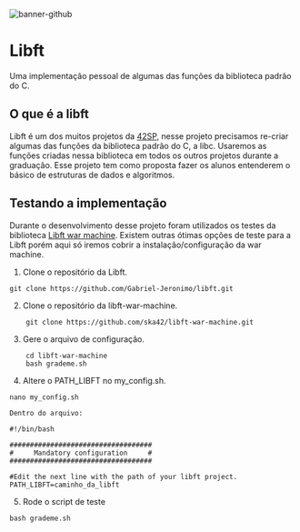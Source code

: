 ![banner-github](https://user-images.githubusercontent.com/55462130/133696467-f055313a-4cb1-4e24-974a-062ca7e588a8.png)
# Libft
Uma implementação pessoal de algumas das funções da biblioteca padrão do C.
## O que é a libft

Libft é um dos muitos projetos da [42SP](https://www.42sp.org.br), nesse projeto precisamos re-criar algumas das funções da biblioteca padrão do C, a libc.
Usaremos as funções criadas nessa biblioteca em todos os outros projetos durante a graduação. Esse projeto tem como proposta fazer os alunos entenderem o básico de estruturas de dados e algoritmos.

## Testando a implementação
Durante o desenvolvimento desse projeto foram utilizados os testes da biblioteca [Libft war machine](https://github.com/ska42/libft-war-machine). Existem outras ótimas opções de teste para a Libft porém aqui só iremos cobrir a instalação/configuração da war machine.
1. Clone o repositório da Libft.
```
git clone https://github.com/Gabriel-Jeronimo/libft.git
```
2. Clone o repositório da libft-war-machine.
```
	git clone https://github.com/ska42/libft-war-machine.git
```
3. Gere o arquivo de configuração.
```
	cd libft-war-machine
	bash grademe.sh
```
4. Altere o PATH_LIBFT no my_config.sh.
```
nano my_config.sh

Dentro do arquivo:

#!/bin/bash

###################################
#     Mandatory configuration     #
###################################

#Edit the next line with the path of your libft project.
PATH_LIBFT=caminho_da_libft
```

5. Rode o script de teste
```
bash grademe.sh
```
